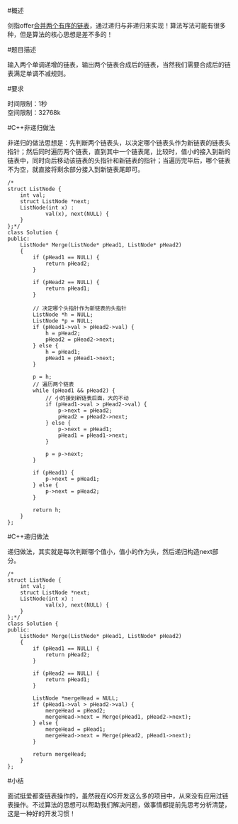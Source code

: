 #概述

剑指offer[合并两个有序的链表](http://www.nowcoder.com/practice/d8b6b4358f774294a89de2a6ac4d9337?tpId=13&tqId=11169&rp=1&ru=/ta/coding-interviews&qru=/ta/coding-interviews/question-ranking)，通过递归与非递归来实现！算法写法可能有很多种，但是算法的核心思想是差不多的！

#题目描述

输入两个单调递增的链表，输出两个链表合成后的链表，当然我们需要合成后的链表满足单调不减规则。

#要求

时间限制：1秒  
空间限制：32768k

#C++非递归做法

非递归的做法思想是：先判断两个链表头，以决定哪个链表头作为新链表的链表头指针；然后同时遍历两个链表，直到其中一个链表尾，比较时，值小的接入到新的链表中，同时向后移动该链表的头指针和新链表的指针；当遍历完毕后，哪个链表不为空，就直接将剩余部分接入到新链表尾即可。

```
/*
struct ListNode {
	int val;
	struct ListNode *next;
	ListNode(int x) :
			val(x), next(NULL) {
	}
};*/
class Solution {
public:
    ListNode* Merge(ListNode* pHead1, ListNode* pHead2)
    {
        if (pHead1 == NULL) {
            return pHead2;
        }
        
        if (pHead2 == NULL) {
            return pHead1;
        }
        
        // 决定哪个头指针作为新链表的头指针
        ListNode *h = NULL;
        ListNode *p = NULL;
        if (pHead1->val > pHead2->val) {
            h = pHead2;
            pHead2 = pHead2->next;
        } else {
            h = pHead1;
            pHead1 = pHead1->next;
        }
        
        p = h;
        // 遍历两个链表
        while (pHead1 && pHead2) {
            // 小的接到新链表后面，大的不动
            if (pHead1->val > pHead2->val) {
                p->next = pHead2;
                pHead2 = pHead2->next;
            } else {
                p->next = pHead1;
                pHead1 = pHead1->next;
            }
            
            p = p->next;
        }
        
        if (pHead1) {
            p->next = pHead1;
        } else {
            p->next = pHead2;
        }
        
        return h;
    }
};
```

#C++递归做法

递归做法，其实就是每次判断哪个值小，值小的作为头，然后递归构造next部分。

```
/*
struct ListNode {
	int val;
	struct ListNode *next;
	ListNode(int x) :
			val(x), next(NULL) {
	}
};*/
class Solution {
public:
    ListNode* Merge(ListNode* pHead1, ListNode* pHead2)
    {
        if (pHead1 == NULL) {
            return pHead2;
        }
        
        if (pHead2 == NULL) {
            return pHead1;
        }
       
        ListNode *mergeHead = NULL;
        if (pHead1->val > pHead2->val) {
            mergeHead = pHead2;
            mergeHead->next = Merge(pHead1, pHead2->next);
        } else {
            mergeHead = pHead1;
            mergeHead->next = Merge(pHead2, pHead1->next);
        }
        
        return mergeHead;
    }
};
```

#小结 

面试挺爱都查链表操作的，虽然我在iOS开发这么多的项目中，从来没有应用过链表操作。不过算法的思想可以帮助我们解决问题，做事情都提前先思考分析清楚，这是一种好的开发习惯！